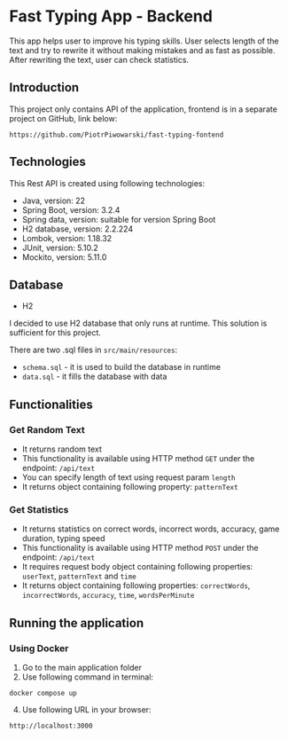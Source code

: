 # Fast Typing App - Backend
This app helps user to improve his typing skills. User selects length of the text and try to rewrite it without making mistakes
and as fast as possible. After rewriting the text, user can check statistics.

## Introduction
This project only contains API of the application, frontend is in a separate project on GitHub, link below:

```
https://github.com/PiotrPiwowarski/fast-typing-fontend
```

## Technologies
This Rest API is created using following technologies:
* Java, version: 22
* Spring Boot, version: 3.2.4
* Spring data, version: suitable for version Spring Boot
* H2 database, version: 2.2.224
* Lombok, version: 1.18.32
* JUnit, version: 5.10.2
* Mockito, version: 5.11.0

## Database
* H2

I decided to use H2 database that only runs at runtime. This solution is sufficient for this project.

There are two .sql files in `src/main/resources`:
* `schema.sql` - it is used to build the database in runtime
* `data.sql` - it fills the database with data

## Functionalities
### Get Random Text
* It returns random text
* This functionality is available using HTTP method `GET` under the endpoint: `/api/text`
* You can specify length of text using request param `length` 
* It returns object containing following property: `patternText` 

### Get Statistics
* It returns statistics on correct words, incorrect words, accuracy, game duration, typing speed
* This functionality is available using HTTP method `POST` under the endpoint: `/api/text`
* It requires request body object containing following properties:  `userText`, `patternText` and `time`
* It returns object containing following properties: `correctWords`, `incorrectWords`, `accuracy`, `time`, `wordsPerMinute`

## Running the application
### Using Docker
1. Go to the main application folder 
2. Use following command in terminal:

```
docker compose up
```

4. Use following URL in your browser:

```
http://localhost:3000
```
